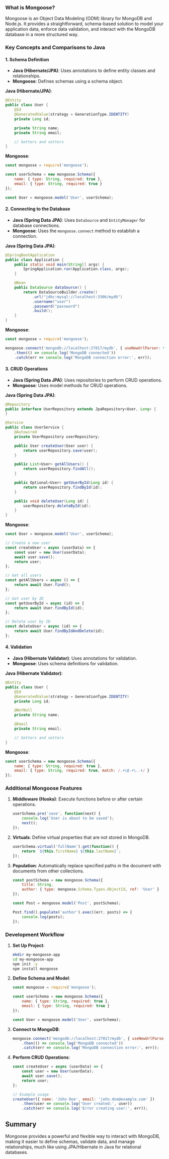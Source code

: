 ### What is Mongoose?

Mongoose is an Object Data Modeling (ODM) library for MongoDB and Node.js. It provides a straightforward, schema-based solution to model your application data, enforce data validation, and interact with the MongoDB database in a more structured way.

### Key Concepts and Comparisons to Java

#### 1. Schema Definition

- **Java (Hibernate/JPA)**: Uses annotations to define entity classes and relationships.
- **Mongoose**: Defines schemas using a schema object.

**Java (Hibernate/JPA)**:
```java
@Entity
public class User {
    @Id
    @GeneratedValue(strategy = GenerationType.IDENTITY)
    private Long id;

    private String name;
    private String email;

    // Getters and setters
}
```

**Mongoose**:
```javascript
const mongoose = require('mongoose');

const userSchema = new mongoose.Schema({
    name: { type: String, required: true },
    email: { type: String, required: true }
});

const User = mongoose.model('User', userSchema);
```

#### 2. Connecting to the Database

- **Java (Spring Data JPA)**: Uses `DataSource` and `EntityManager` for database connections.
- **Mongoose**: Uses the `mongoose.connect` method to establish a connection.

**Java (Spring Data JPA)**:
```java
@SpringBootApplication
public class Application {
    public static void main(String[] args) {
        SpringApplication.run(Application.class, args);
    }

    @Bean
    public DataSource dataSource() {
        return DataSourceBuilder.create()
            .url("jdbc:mysql://localhost:3306/mydb")
            .username("user")
            .password("password")
            .build();
    }
}
```

**Mongoose**:
```javascript
const mongoose = require('mongoose');

mongoose.connect('mongodb://localhost:27017/mydb', { useNewUrlParser: true, useUnifiedTopology: true })
    .then(() => console.log('MongoDB connected'))
    .catch(err => console.log('MongoDB connection error:', err));
```

#### 3. CRUD Operations

- **Java (Spring Data JPA)**: Uses repositories to perform CRUD operations.
- **Mongoose**: Uses model methods for CRUD operations.

**Java (Spring Data JPA)**:
```java
@Repository
public interface UserRepository extends JpaRepository<User, Long> {
}

@Service
public class UserService {
    @Autowired
    private UserRepository userRepository;

    public User createUser(User user) {
        return userRepository.save(user);
    }

    public List<User> getAllUsers() {
        return userRepository.findAll();
    }

    public Optional<User> getUserById(Long id) {
        return userRepository.findById(id);
    }

    public void deleteUser(Long id) {
        userRepository.deleteById(id);
    }
}
```

**Mongoose**:
```javascript
const User = mongoose.model('User', userSchema);

// Create a new user
const createUser = async (userData) => {
    const user = new User(userData);
    await user.save();
    return user;
};

// Get all users
const getAllUsers = async () => {
    return await User.find();
};

// Get user by ID
const getUserById = async (id) => {
    return await User.findById(id);
};

// Delete user by ID
const deleteUser = async (id) => {
    return await User.findByIdAndDelete(id);
};
```

#### 4. Validation

- **Java (Hibernate Validator)**: Uses annotations for validation.
- **Mongoose**: Uses schema definitions for validation.

**Java (Hibernate Validator)**:
```java
@Entity
public class User {
    @Id
    @GeneratedValue(strategy = GenerationType.IDENTITY)
    private Long id;

    @NotNull
    private String name;

    @Email
    private String email;

    // Getters and setters
}
```

**Mongoose**:
```javascript
const userSchema = new mongoose.Schema({
    name: { type: String, required: true },
    email: { type: String, required: true, match: /.+\@.+\..+/ }
});
```

### Additional Mongoose Features

1. **Middleware (Hooks)**: Execute functions before or after certain operations.
   ```javascript
   userSchema.pre('save', function(next) {
       console.log('User is about to be saved');
       next();
   });
   ```

2. **Virtuals**: Define virtual properties that are not stored in MongoDB.
   ```javascript
   userSchema.virtual('fullName').get(function() {
       return `${this.firstName} ${this.lastName}`;
   });
   ```

3. **Population**: Automatically replace specified paths in the document with documents from other collections.
   ```javascript
   const postSchema = new mongoose.Schema({
       title: String,
       author: { type: mongoose.Schema.Types.ObjectId, ref: 'User' }
   });

   const Post = mongoose.model('Post', postSchema);

   Post.find().populate('author').exec((err, posts) => {
       console.log(posts);
   });
   ```

### Development Workflow

1. **Set Up Project**:
   ```bash
   mkdir my-mongoose-app
   cd my-mongoose-app
   npm init -y
   npm install mongoose
   ```

2. **Define Schema and Model**:
   ```javascript
   const mongoose = require('mongoose');

   const userSchema = new mongoose.Schema({
       name: { type: String, required: true },
       email: { type: String, required: true }
   });

   const User = mongoose.model('User', userSchema);
   ```

3. **Connect to MongoDB**:
   ```javascript
   mongoose.connect('mongodb://localhost:27017/mydb', { useNewUrlParser: true, useUnifiedTopology: true })
       .then(() => console.log('MongoDB connected'))
       .catch(err => console.log('MongoDB connection error:', err));
   ```

4. **Perform CRUD Operations**:
   ```javascript
   const createUser = async (userData) => {
       const user = new User(userData);
       await user.save();
       return user;
   };

   // Example usage
   createUser({ name: 'John Doe', email: 'john.doe@example.com' })
       .then(user => console.log('User created:', user))
       .catch(err => console.log('Error creating user:', err));
   ```


## Summary

Mongoose provides a powerful and flexible way to interact with MongoDB, making it easier to define schemas, validate data, and manage relationships, much like using JPA/Hibernate in Java for relational databases.